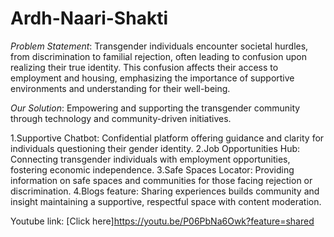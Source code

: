 # Ardh-Naari-Shakti

*Problem Statement*: Transgender individuals encounter societal hurdles, from discrimination to familial rejection, often leading to confusion upon realizing their true identity. This confusion affects their access to employment and housing, emphasizing the importance of supportive environments and understanding for their well-being.

*Our Solution*:
Empowering and supporting the transgender community through technology and community-driven initiatives.

1.Supportive Chatbot: Confidential platform offering guidance and clarity for individuals questioning their gender identity.
2.Job Opportunities Hub: Connecting transgender individuals with employment opportunities, fostering economic independence.
3.Safe Spaces Locator: Providing information on safe spaces and communities for those facing rejection or discrimination.
4.Blogs feature: Sharing experiences builds community and insight maintaining a supportive, respectful space with content moderation.

Youtube link: [Click here]https://youtu.be/P06PbNa6Owk?feature=shared

